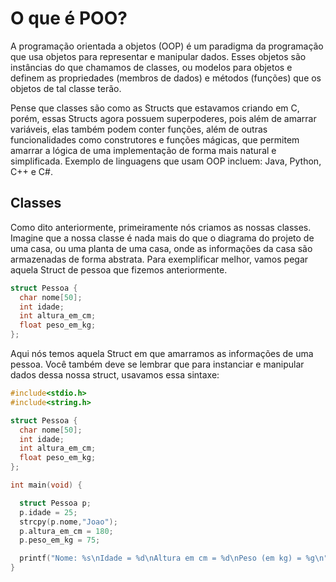 # O que é POO?

A programação orientada a objetos (OOP) é um paradigma da programação que usa objetos para representar e manipular dados. Esses objetos são instâncias do que chamamos de classes, ou modelos para objetos e definem as propriedades (membros de dados) e métodos (funções) que os objetos de tal classe terão. 

Pense que classes são como as Structs que estavamos criando em C, porém, essas Structs agora possuem superpoderes, pois além de amarrar variáveis, elas também podem conter funções, além de outras funcionalidades como construtores e funções mágicas, que permitem amarrar a lógica de uma implementação de forma mais natural e simplificada. Exemplo de linguagens que usam OOP incluem: Java, Python, C++ e C#.

## Classes 

Como dito anteriormente, primeiramente nós criamos as nossas classes. Imagine que a nossa classe é nada mais do que o diagrama do projeto de uma casa, ou uma planta de uma casa, onde as informações da casa são armazenadas de forma abstrata. Para exemplificar melhor, vamos pegar aquela Struct de pessoa que fizemos anteriormente.

```c
struct Pessoa {
  char nome[50];
  int idade;
  int altura_em_cm;
  float peso_em_kg;
};
``` 

Aqui nós temos aquela Struct em que amarramos as informações de uma pessoa. Você também deve se lembrar que para instanciar e manipular dados dessa nossa struct, usavamos essa sintaxe:

```c
#include<stdio.h>
#include<string.h>

struct Pessoa {
  char nome[50];
  int idade;
  int altura_em_cm;
  float peso_em_kg;
};

int main(void) {

  struct Pessoa p;
  p.idade = 25;
  strcpy(p.nome,"Joao");
  p.altura_em_cm = 180;
  p.peso_em_kg = 75;

  printf("Nome: %s\nIdade = %d\nAltura em cm = %d\nPeso (em kg) = %g\n", p.nome, p.idade, p.altura_em_cm, p.peso_em_kg);
}
```
